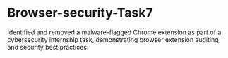 # Browser-security-Task7
Identified and removed a malware-flagged Chrome extension as part of a cybersecurity internship task, demonstrating browser extension auditing and security best practices.
